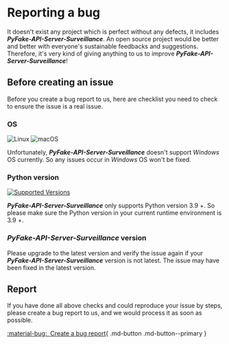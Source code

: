 # Reporting a bug

It doesn't exist any project which is perfect without any defects, it includes **_PyFake-API-Server-Surveillance_**. An
open source project would be better and better with everyone's sustainable feedbacks and suggestions. Therefore, it's
very kind of giving anything to us to improve **_PyFake-API-Server-Surveillance_**!


## Before creating an issue

Before you create a bug report to us, here are checklist you need to check to ensure the issue is a real issue.

### OS

![Linux](https://img.shields.io/badge/Linux-FCC624?style=for-the-badge&logo=linux&logoColor=black)
![macOS](https://img.shields.io/badge/mac%20os-000000?style=for-the-badge&logo=macos&logoColor=F0F0F0)

Unfortunately, **_PyFake-API-Server-Surveillance_** doesn't support _Windows_ OS currently. So any issues occur in
_Windows_ OS won't be fixed.

### Python version

[![Supported Versions](https://img.shields.io/pypi/pyversions/fake-api-server-surveillance.svg?logo=python&logoColor=FBE072)](https://pypi.org/project/fake-api-server-surveillance)

**_PyFake-API-Server-Surveillance_** only supports Python version 3.9 +. So please make sure the Python version in your
current runtime environment is 3.9 +.

### **_PyFake-API-Server-Surveillance_** version

Please upgrade to the latest version and verify the issue again if your **_PyFake-API-Server-Surveillance_** version is
not latest. The issue may have been fixed in the latest version.


## Report

If you have done all above checks and could reproduce your issue by steps, please create a bug report to us, and we would
process it as soon as possible.

[:material-bug:&nbsp; Create a bug report][Create a bug report]{ .md-button .md-button--primary }

[Create a bug report]: https://github.com/Chisanan232/PyFake-API-Server-Surveillance/issues/new?assignees=&labels=&projects=&template=reporting-a-bug.yaml
